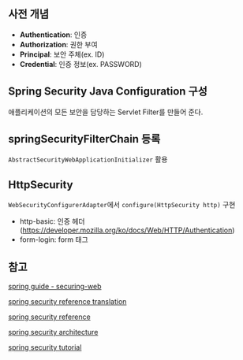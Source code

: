 ## 사전 개념

- **Authentication**: 인증
- **Authorization**: 권한 부여
- **Principal**: 보안 주체(ex. ID)
- **Credential**: 인증 정보(ex. PASSWORD)

## Spring Security Java Configuration 구성

애플리케이션의 모든 보안을 담당하는 Servlet Filter를 만들어 준다.

## springSecurityFilterChain 등록

`AbstractSecurityWebApplicationInitializer` 활용

## HttpSecurity

`WebSecurityConfigurerAdapter`에서 `configure(HttpSecurity http)` 구현

- http-basic: 인증 헤더(https://developer.mozilla.org/ko/docs/Web/HTTP/Authentication)
- form-login: form 태그

## 참고

[spring guide - securing-web](https://spring.io/guides/gs/securing-web/)

[spring security reference translation](https://github.com/ksug/spring-security-reference-translation)

[spring security reference](https://docs.spring.io/spring-security/site/docs/5.0.0.RELEASE/reference/htmlsingle/)

[spring security architecture](https://spring.io/guides/topicals/spring-security-architecture/)

[spring security tutorial](http://www.baeldung.com/security-spring)